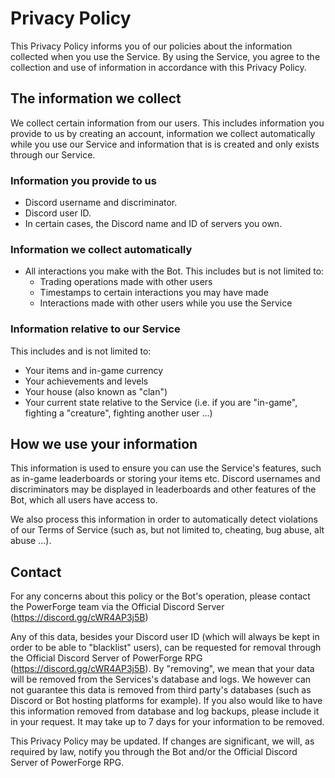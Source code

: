 # Privacy Policy

This Privacy Policy informs you of our policies about the information collected when you use the Service. By using the Service, you agree to the collection and use of information in accordance with this Privacy Policy.

## The information we collect
We collect certain information from our users. This includes information you provide to us by creating an account, information we collect automatically while you use our Service and information that is is created and only exists through our Service.

### Information you provide to us
- Discord username and discriminator.
- Discord user ID.
- In certain cases, the Discord name and ID of servers you own.

### Information we collect automatically
- All interactions you make with the Bot. This includes but is not limited to:
  - Trading operations made with other users
  - Timestamps to certain interactions you may have made
  - Interactions made with other users while you use the Service

### Information relative to our Service
This includes and is not limited to:
- Your items and in-game currency
- Your achievements and levels 
- Your house (also known as "clan")
- Your current state relative to the Service (i.e. if you are "in-game", fighting a "creature", fighting another user ...)


## How we use your information
This information is used to ensure you can use the Service's features, such as in-game leaderboards or storing your items etc.
Discord usernames and discriminators may be displayed in leaderboards and other features of the Bot, which all users have access to.

We also process this information in order to automatically detect violations of our Terms of Service (such as, but not limited to, cheating, bug abuse, alt abuse ...).

## Contact
For any concerns about this policy or the Bot's operation, please contact the PowerForge team via the Official Discord Server (https://discord.gg/cWR4AP3j5B)

Any of this data, besides your Discord user ID (which will always be kept in order to be able to "blacklist" users), can be requested for removal through the Official Discord Server of PowerForge RPG (https://discord.gg/cWR4AP3j5B).
By "removing", we mean that your data will be removed from the Services's database and logs. We however can not guarantee this data is removed from third party's databases (such as Discord or Bot hosting platforms for example).
If you also would like to have this information removed from database and log backups, please include it in your request. It may take up to 7 days for your information to be removed.

This Privacy Policy may be updated. If changes are significant, we will, as required by law, notify you through the Bot and/or the Official Discord Server of PowerForge RPG.
